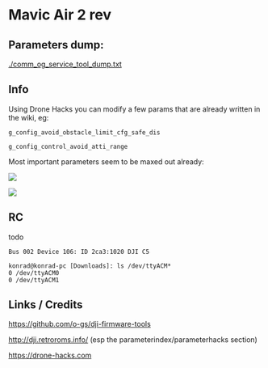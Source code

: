 # Mavic Air 2 rev

## Parameters dump:

[./comm_og_service_tool_dump.txt](comm_og_service_tool_dump.txt)

## Info

Using Drone Hacks you can modify a few params that are already written in the wiki, eg: 

    g_config_avoid_obstacle_limit_cfg_safe_dis

    g_config_control_avoid_atti_range

Most important parameters seem to be maxed out already:

![](https://i.imgur.com/fOGMckU.png)

![](https://i.imgur.com/H00aBdt.png)

## RC

todo

    Bus 002 Device 106: ID 2ca3:1020 DJI C5

    konrad@konrad-pc [Downloads]: ls /dev/ttyACM*
    0 /dev/ttyACM0
    0 /dev/ttyACM1

## Links / Credits

https://github.com/o-gs/dji-firmware-tools

http://dji.retroroms.info/ (esp the parameterindex/parameterhacks section)

https://drone-hacks.com


